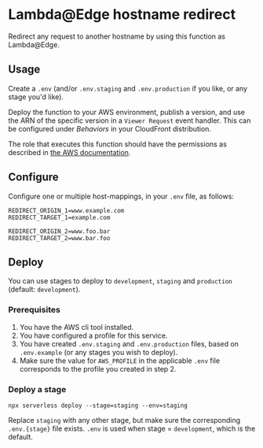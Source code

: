 # Lambda@Edge hostname redirect

Redirect any request to another hostname by using this function as Lambda@Edge.  

## Usage

Create a `.env` (and/or `.env.staging` and `.env.production` if you like, or any stage you'd like).

Deploy the function to your AWS environment, publish a version, and use the ARN of the specific version in a `Viewer Request` event handler. This can be configured under *Behaviors* in your CloudFront distribution.

The role that executes this function should have the permissions as described in [the AWS documentation](https://docs.aws.amazon.com/AmazonCloudFront/latest/DeveloperGuide/lambda-edge-permissions.html).

## Configure

Configure one or multiple host-mappings, in your `.env` file, as follows:

```
REDIRECT_ORIGIN_1=www.example.com
REDIRECT_TARGET_1=example.com

REDIRECT_ORIGIN_2=www.foo.bar
REDIRECT_TARGET_2=www.bar.foo
```

## Deploy

You can use stages to deploy to `development`, `staging` and `production` (default: `development`).

### Prerequisites

1. You have the AWS cli tool installed.
2. You have configured a profile for this service.
3. You have created `.env.staging` and `.env.production` files, based on `.env.example` (or any stages you wish to deploy).
4. Make sure the value for `AWS_PROFILE` in the applicable `.env` file corresponds to the profile you created in step 2.

### Deploy a stage

```
npx serverless deploy --stage=staging --env=staging
```

Replace `staging` with any other stage, but make sure the corresponding `.env.{stage}` file exists.
`.env` is used when stage = `development`, which is the default.
